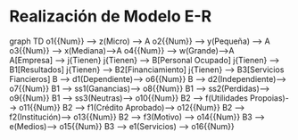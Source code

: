 # Realización de Modelo E-R
graph TD
    o1{{Num}} --> z(Micro) --> A 
    o2{{Num}} --> y(Pequeña) --> A
    o3{{Num}} --> x(Mediana)-->A 
    o4{{Num}} --> w(Grande)-->A   
    A[Empresa] --> j{Tienen} 
    j{Tienen} --> B[Personal Ocupado]
    j{Tienen} --> B1[Resultados]
    j{Tienen} --> B2[Financiamiento]
    j{Tienen} --> B3[Servicios Fiancieros]
    B --> d1(Dependiente)--> o6{{Num}}
    B --> d2(Independiente)--> o7{{Num}}
    B1 --> ss1(Ganancias)--> o8{{Num}}
    B1 --> ss2(Perdidas)--> o9{{Num}}
    B1 --> ss3(Neutras)--> o10{{Num}}
    B2 --> f(Utilidades Propoias)--> o11{{Num}}
    B2 --> f1(Crédito Aprobado)--> o12{{Num}}
    B2 --> f2(Institución)--> o13{{Num}}
    B2 --> f3(Motivo) --> o14{{Num}}
    B3 --> e(Medios)--> o15{{Num}}
    B3 --> e1(Servicios) --> o16{{Num}}